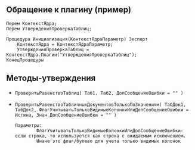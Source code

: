 Обращение к плагину (пример)
----

```
Перем КонтекстЯдра;
Перем УтвержденияПроверкаТаблиц;

Процедура Инициализация(КонтекстЯдраПараметр) Экспорт
	КонтекстЯдра = КонтекстЯдраПараметр;
	УтвержденияПроверкаТаблиц = КонтекстЯдра.Плагин("УтвержденияПроверкаТаблиц");
КонецПроцедуры
```

Методы-утверждения
----

  - `ПроверитьРавенствоТаблиц( Таб1, Таб2, ДопСообщениеОшибки = "" )`

  - `ПроверитьРавенствоТабличныхДокументовТолькоПоЗначениям( ТабДок1, ТабДок2, ФлагУчитыватьТолькоВидимыеКолонкиИлиДопСообщениеОшибки = Истина, Знач ДопСообщениеОшибки = "" )`

        Параметры:
                ФлагУчитыватьТолькоВидимыеКолонкиИлиДопСообщениеОшибки- если строка, то используется как строка с ожидаемым исключением. 
                Иначе это флаг/булево для учета только видимых колонок
